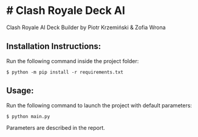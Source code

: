 # # Clash Royale Deck AI
Clash Royale AI Deck Builder by Piotr Krzemiński & Zofia Wrona

## Installation Instructions:
Run the following command inside the project folder:

    $ python -m pip install -r requirements.txt

## Usage:

Run the following command to launch the project with default parameters:

    $ python main.py

Parameters are described in the report.
